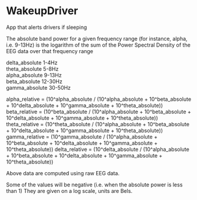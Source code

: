# WakeupDriver

App that alerts drivers if sleeping  



The absolute band power for a given frequency range (for instance, alpha, i.e. 9-13Hz) is the logarithm of the sum of the Power Spectral Density of the EEG data over that frequency range

delta_absolute	1-4Hz			
theta_absolute	5-8Hz			
alpha_absolute	9-13Hz			
beta_absolute	12-30Hz			
gamma_absolute	30-50Hz

alpha_relative = (10^alpha_absolute / (10^alpha_absolute + 10^beta_absolute + 10^delta_absolute + 10^gamma_absolute + 10^theta_absolute))
beta_relative = (10^beta_absolute / (10^alpha_absolute + 10^beta_absolute + 10^delta_absolute + 10^gamma_absolute + 10^theta_absolute))
theta_relative = (10^theta_absolute / (10^alpha_absolute + 10^beta_absolute + 10^delta_absolute + 10^gamma_absolute + 10^theta_absolute))
gamma_relative = (10^gamma_absolute / (10^alpha_absolute + 10^beta_absolute + 10^delta_absolute + 10^gamma_absolute + 10^theta_absolute))
delta_relative = (10^delta_absolute / (10^alpha_absolute + 10^beta_absolute + 10^delta_absolute + 10^gamma_absolute + 10^theta_absolute))

Above data are computed using raw EEG data.

Some of the values will be negative (i.e. when the absolute power is less than 1) They are given on a log scale, units are Bels.
